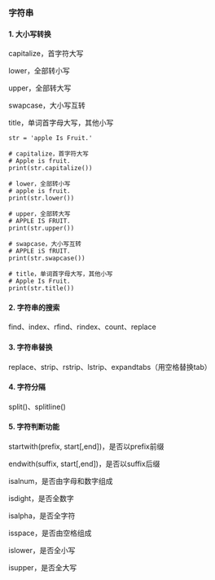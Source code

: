 ### 字符串

#### 1. 大小写转换
capitalize，首字符大写

lower，全部转小写

upper，全部转大写

swapcase，大小写互转

title，单词首字母大写，其他小写
```
str = 'apple Is Fruit.'

# capitalize，首字符大写
# Apple is fruit.
print(str.capitalize())

# lower，全部转小写
# apple is fruit.
print(str.lower())

# upper，全部转大写
# APPLE IS FRUIT.
print(str.upper())

# swapcase，大小写互转
# APPLE iS fRUIT.
print(str.swapcase())

# title，单词首字母大写，其他小写
# Apple Is Fruit.
print(str.title())
```

#### 2. 字符串的搜索
find、index、rfind、rindex、count、replace

#### 3. 字符串替换
replace、strip、rstrip、lstrip、expandtabs（用空格替换tab）

#### 4. 字符分隔
split()、splitline()

#### 5. 字符判断功能
startwith(prefix, start[,end])，是否以prefix前缀

endwith(suffix, start[,end])，是否以suffix后缀

isalnum，是否由字母和数字组成

isdight，是否全数字

isalpha，是否全字符

isspace，是否由空格组成

islower，是否全小写

isupper，是否全大写
